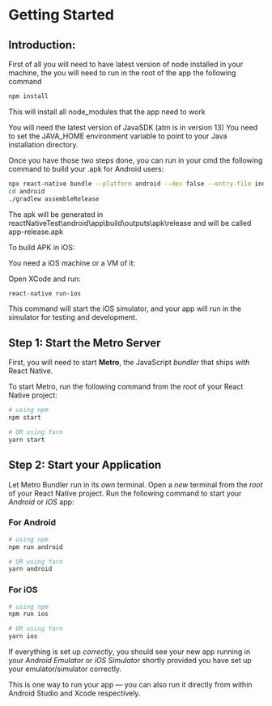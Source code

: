 
# Getting Started
 
## Introduction: 

First of all you will need to have latest version of node installed in your machine, the you will need to run in the root of the app the following command
```bash
npm install
```
This will install all node_modules that the app need to work

You will need the latest version of JavaSDK (atm is in version 13) 
You need to set the JAVA_HOME environment variable to point to your Java installation directory.

Once you have those two steps done, you can run in your cmd the following command to build your .apk for Android users:

```bash
npx react-native bundle --platform android --dev false --entry-file index.js --bundle-output android/app/src/main/assets/index.android.bundle --assets-dest android/app/src/main/res/
cd android
./gradlew assembleRelease
```

The apk will be generated in reactNativeTest\android\app\build\outputs\apk\release and will be called app-release.apk

To build APK in iOS:

You need a iOS machine or a VM of it:

Open XCode and run: 

```bash
react-native run-ios
```
This command will start the iOS simulator, and your app will run in the simulator for testing and development.

## Step 1: Start the Metro Server

First, you will need to start **Metro**, the JavaScript _bundler_ that ships _with_ React Native.

To start Metro, run the following command from the _root_ of your React Native project:

```bash
# using npm
npm start

# OR using Yarn
yarn start
```

## Step 2: Start your Application

Let Metro Bundler run in its _own_ terminal. Open a _new_ terminal from the _root_ of your React Native project. Run the following command to start your _Android_ or _iOS_ app:

### For Android

```bash
# using npm
npm run android

# OR using Yarn
yarn android
```

### For iOS

```bash
# using npm
npm run ios

# OR using Yarn
yarn ios
```

If everything is set up _correctly_, you should see your new app running in your _Android Emulator_ or _iOS Simulator_ shortly provided you have set up your emulator/simulator correctly.

This is one way to run your app — you can also run it directly from within Android Studio and Xcode respectively.
